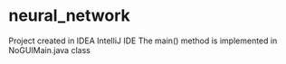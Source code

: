 # neural_network
Project created in IDEA IntelliJ IDE
The main() method is implemented in NoGUIMain.java class
